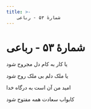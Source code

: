 ```yaml
---
title: >-
    شمارهٔ ۵۳ - رباعی
---
```

# شمارهٔ ۵۳ - رباعی

<div class="b" id="bn1"><div class="m1"><p>یا کار به کام دل مجروح شود</p></div>
<div class="m2"><p>یا ملک دلم بی ملک روح شود</p></div></div>
<div class="b" id="bn2"><div class="m1"><p>امید من آن است به درگاه خدا</p></div>
<div class="m2"><p>کابواب سعادت همه مفتوح شود</p></div></div>